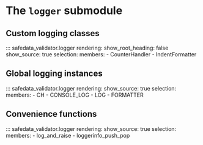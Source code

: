 # The `logger` submodule

## Custom logging classes

::: safedata_validator.logger
    rendering:
        show_root_heading: false
        show_source: true
    selection:
        members:
            - CounterHandler
            - IndentFormatter

## Global logging instances

::: safedata_validator.logger
    rendering:
        show_source: true
    selection:
        members:
            - CH
            - CONSOLE_LOG
            - LOG
            - FORMATTER

## Convenience functions

::: safedata_validator.logger
    rendering:
        show_source: true
    selection:
        members:
            - log_and_raise
            - loggerinfo_push_pop

